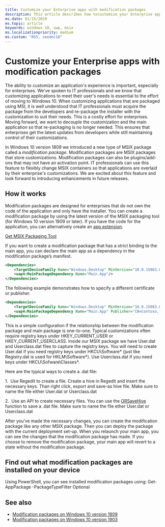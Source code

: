 ```yaml
---
title: Customize your Enterprise apps with modification packages
description: This article describes how tocustomize your Enterprise apps by using modification MSIX packages that store customizations.
ms.date: 01/15/2019
ms.topic: article
keywords: windows 10, uwp, msix
ms.localizationpriority: medium
ms.custom: "RS5, seodec18"
---
```


# Customize your Enterprise apps with modification packages 

The ability to customize an application's experience is important, especially for enterprises. We’ve spoken to IT professionals and we know that customizing applications to meet their user's needs is essential to the effort of moving to Windows 10. When customizing applications that are packaged using MSI, it is well understood that IT professionals must acquire the package from the developers and re-package the installer with the customization to suit their needs. This is a costly effort for enterprises. Moving forward, we want to decouple the customization and the main application so that re-packaging is no longer needed. This ensures that enterprises get the latest updates from developers while still maintaining control of their customizations.

In Windows 10 version 1809 we introduced a new type of MSIX package called a *modification package*. Modification packages are MSIX packages that store customizations. Modification packages can also be plugins/add-ons that may not have an activation point. IT professionals can use this feature to flexibly change MSIX containers so that applications are overlaid by their enterprise's customizations. We are excited about this feature and look forward to introducing enhancements in future releases. 

## How it works

Modification packages are designed for enterprises that do not own the code of the application and only have the installer. You can create a modification package by using the latest version of the MSIX packaging tool (for Windows 10 version 1809 or later). If you have the code for the application, you can alternatively create an [app extension](https://docs.microsoft.com/windows/uwp/launch-resume/how-to-create-an-extension). 

<div class="nextstepaction"><p><a class="x-hidden-focus" href="https://www.microsoft.com/p/msix-packaging-tool/9n5lw3jbcxkf" data-linktype="external">Get MSIX Packaging Tool</a></p></div>

If you want to create a modification package that has a strict binding to the main app, you can declare the main app as a dependency in the modification package’s manifest. 

``` xml
<Dependencies>
    <TargetDeviceFamily Name="Windows.Desktop" MinVersion="10.0.15063.0"/>
    <uap4:MainPackageDependency Name="Main.App"/>
</Dependencies>
```

The following example demonstrates how to specify a different certificate or publisher.

``` xml
<Dependencies>
    <TargetDeviceFamily Name="Windows.Desktop" MinVersion="10.0.15063.0"/>
    <uap4:MainPackageDependency Name="Main.App" Publisher="CN=Contoso, C=US" />
</Dependencies>

```

This is a simple configuration if the relationship between the modification package and main package is one-to-one. Typical customizations often require registry keys under HKEY_CURRENT_USER or HKEY_CURRENT_USERCLASS. Inside our MSIX package we have User.dat and Userclass.dat files to capture the registry keys. You will need to create User.dat if you need registry keys under HKCU\Software\* (just like Registry.dat is used for HKLM\Software\*). Use Userclass.dat if you need keys under HKCU\Sofware\Classes\*. 

Here are the typical ways to create a .dat file: 

1.  Use Regedit to create a file. Create a hive in Regedit and insert the necessary keys. Than right click, export and save-as hive file. Make sure to name the file either User.dat or Userclass.dat

2.  Use an API to create necessary files. You can use the [ORSaveHive](https://docs.microsoft.com/windows/win32/devnotes/orsavehive) function to save a .dat file. Make sure to name the file ether User.dat or Userclass.dat

After you’ve made the necessary changes, you can create the modification package like any other MSIX package. Then you can deploy the package with the current deployment set-up. When you relaunch your main app, you can see the changes that the modification package has made. If you choose to remove the modification package, your main app will revert to a state without the modification package. 

## Find out what modification packages are installed on your device
Using PowerShell, you can see installed modification packages using: Get-AppPackage -PackageTypeFilter Optional

## See also
- [Modification packages on Windows 10 version 1809](modification-package-1809-update.md)
- [Modification packages on Windows 10 version 1903](modification-package-1903.md)
